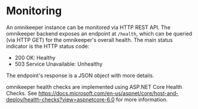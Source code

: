 # Monitoring

An omnikeeper instance can be monitored via HTTP REST API. The omnikeeper backend exposes an endpoint at `/health`, which can be queried (via HTTP GET) for the omnikeeper's overall health. The main status indicator is the HTTP status code:
* 200 OK: Healthy
* 503 Service Unavailable: Unhealthy

The endpoint's response is a JSON object with more details.

omnikeeper health checks are implemented using ASP.NET Core Health Checks. See https://docs.microsoft.com/en-us/aspnet/core/host-and-deploy/health-checks?view=aspnetcore-6.0 for more information.